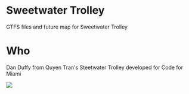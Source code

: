 # Sweetwater Trolley

GTFS files and future map for Sweetwater Trolley

# Who

Dan Duffy from Quyen Tran's Steetwater Trolley developed for Code for Miami

<img src="https://github.com/Code-for-Miami/tasks/files/192773/SweetwaterTrolleyScreenShot.pdf">
